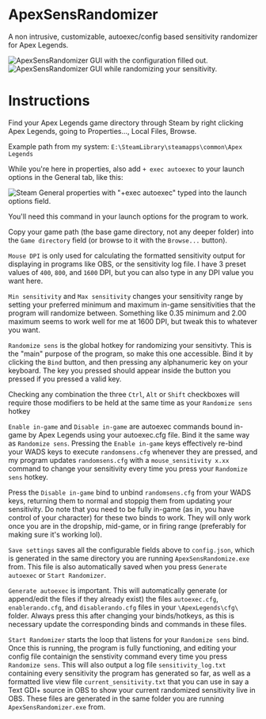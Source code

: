 # ApexSensRandomizer
A non intrusive, customizable, autoexec/config based sensitivity randomizer for Apex Legends.


![ApexSensRandomizer GUI with the configuration filled out.](https://github.com/TorjeAmundsen/ApexSensRandomizer/assets/14235956/351956d4-a5d4-4c33-ba45-7dd2d98d157a) ![ApexSensRandomizer GUI while randomizing your sensitivity.](https://github.com/TorjeAmundsen/ApexSensRandomizer/assets/14235956/6b5fc6f9-c2a6-4ece-8d8a-dbda1d80b492)


# Instructions
Find your Apex Legends game directory through Steam by right clicking Apex Legends, going to Properties..., Local Files, Browse.

Example path from my system: `E:\SteamLibrary\steamapps\common\Apex Legends`

While you're here in properties, also add `+ exec autoexec` to your launch options in the General tab, like this:

![Steam General properties with "+exec autoexec" typed into the launch options field.](https://github.com/TorjeAmundsen/ApexSensRandomizer/assets/14235956/d2632617-941c-4464-91a4-e3e9fe2a72b7)

You'll need this command in your launch options for the program to work.

Copy your game path (the base game directory, not any deeper folder) into the `Game directory` field (or browse to it with the `Browse...` button).

`Mouse DPI` is only used for calculating the formatted sensitivity output for displaying in programs like OBS, or the sensitivity log file. I have 3 preset values of `400`, `800`, and `1600` DPI, but you can also type in any DPI value you want here.

`Min sensitivity` and `Max sensitivity`  changes your sensitivity range by setting your preferred minimum and maximum in-game sensitivities that the program will randomize between. Something like 0.35 minimum and 2.00 maximum seems to work well for me at 1600 DPI, but tweak this to whatever you want.

`Randomize sens` is the global hotkey for randomizing your sensitivty. This is the "main" purpose of the program, so make this one accessible. Bind it by clicking the `Bind` button, and then pressing any alphanumeric key on your keyboard. The key you pressed should appear inside the button you pressed if you pressed a valid key.

Checking any combination the three `Ctrl`, `Alt` or `Shift` checkboxes will require those modifiers to be held at the same time as your `Randomize sens` hotkey

`Enable in-game` and `Disable in-game` are autoexec commands bound in-game by Apex Legends using your autoexec.cfg file. Bind it the same way as `Randomize sens`. Pressing the `Enable in-game` keys effectively re-bind your WADS keys to execute `randomsens.cfg` whenever they are pressed, and my program updates `randomsens.cfg` with a `mouse_sensitivity x.xx` command to change your sensitivity every time you press your `Randomize sens` hotkey.

Press the `Disable in-game` bind to unbind `randomsens.cfg` from your WADS keys, returning them to normal and stoppig them from updating your sensitivity. Do note that you need to be fully in-game (as in, you have control of your character) for these two binds to work. They will only work once you are in the dropship, mid-game, or in firing range (preferably for making sure it's working lol).

`Save settings` saves all the configurable fields above to `config.json`, which is generated in the same directory you are running `ApexSensRandomize.exe` from. This file is also automatically saved when you press `Generate autoexec` or `Start Randomizer`.

`Generate autoexec` is important. This will automatically generate (or append/edit the files if they already exist) the files `autoexec.cfg`, `enablerando.cfg`, and `disablerando.cfg` files in your `\ApexLegends\cfg\` folder. Always press this after changing your binds/hotkeys, as this is necessary update the corresponding binds and commands in these files.

`Start Randomizer` starts the loop that listens for your `Randomize sens` bind. Once this is running, the program is fully functioning, and editing your config file containign the senstivity command every time you press `Randomize sens`. This will also output a log file `sensitivity_log.txt` containing every sensitivity the program has generated so far, as well as a formatted live view file `current_sensitivity.txt` that you can use in say a Text GDI+ source in OBS to show your current randomized sensitivity live in OBS. These files are generated in the same folder you are running `ApexSensRandomizer.exe` from.
